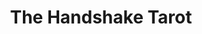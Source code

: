 ---
title: The Handshake Tarot
slug: thehandshaketarot
icon: 
description: A complete set of 22 Handshake domain names with ASCII-art Tarot cards embedded on the blockchain and served by the HNS root zone as TXT records. 
offline: false
handshake: true
url: https://thehandshaketarot/
docs: 
repo: 
owner: https://twitter.com/MatthewZipkin
priority: 2
---